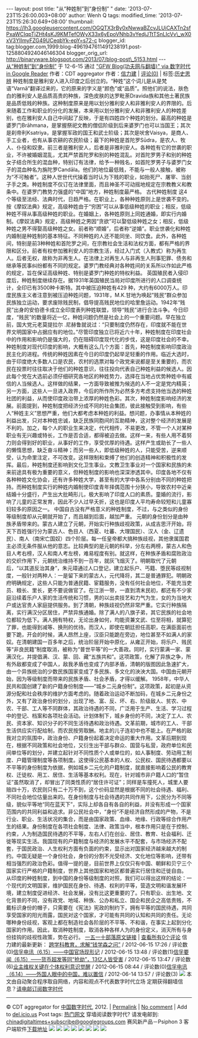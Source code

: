 --- layout: post title: "从“种姓制”到“身份制” " date:
'2013-07-23T15:26:00.003+08:00' author: Wenh Q tags: modified\_time:
'2013-07-23T15:26:30.649+08:00' thumbnail:
https://lh3.googleusercontent.com/OGQTX3rBy0xNwwaBZcvJLUiCAXTn2sfPxaWCIqpTjZHt4sKJ9KMTefOWyX33x6yEpoVNhb3vYedjJTtTSnLIcVv\_wX0xV3YIImyFZG49UCeqbYk-epY=s72-c
blogger\_id:
tag:blogger.com,1999:blog-4961947611491238191.post-1258804924046146304
blogger\_orig\_url:
http://binaryware.blogspot.com/2013/07/blog-post\_5153.html ---
[\
从“种姓制”到“身份制”](http://feedproxy.google.com/~r/chinagfwblog/~3/atapgZTu_vs/)
于 12-6-15 通过 ["GFW Blog(功夫网与翻墙)" via 数字时代 in Google
Reader](http://feeds2.feedburner.com/chinagfwblog) 作者：CDT aggregator
作者：[信力建](http://www.my1510.cn/author.php?xinlijian) | [评论(0)](http://www.my1510.cn/article.php?id=79116) |
标签:[历史思辨](http://www.my1510.cn/1510tag.php?tag=%E5%8E%86%E5%8F%B2%E6%80%9D%E8%BE%A8)
种姓制度是雅利安人进入印度之后创立的。“种姓”这个词儿是从是梵语“Varnā”翻译过来的，它的原来的字义是“颜色”或“品质”。照他们的说法，肤色白的雅利安人是品质高贵的种族，深色皮肤的达罗毗荼Dravida族和其他土著民族是品质低贱的种族。这种制度原来是用以划分雅利安人和非雅利安人的界限的。后来随着工作和职业的分化的发展，本来用以划分雅利安人和非雅利安人的种姓差别，也在雅利安人自己中间起了反映，于是有四姓四个种姓的划分。最高的种姓是婆罗门Brāhmana，是掌握祭祀文教的僧侣阶级到后来婆罗门也可以当国王；其次是刹帝利Ksatriya，是掌握军政的国王和武士阶级；其次是吠舍Vaisya，是商人、手工业者，也有从事农耕的农民阶级；最下的种姓是首陀罗Sūdra，是农人、牧人、仆役和奴隶。前三者是雅利安人，后者是非雅利安人。各种姓有它的世袭的职业，不许被婚姻混乱，尤其严禁首陀罗和别的种姓混乱。对首陀罗男子和别的种姓女子结合所生的混血种，特别订有法律，给予一种贱名，如首陀罗男子与婆罗门女子的混血种名为旃陀罗Candāla。他们的地位最低贱，不能与一般人接触，被称为“不可触者”。这种人世世代代操着当时认为下贱的职业，如抬死尸、屠宰、当刽子手之类。种姓制度不仅订在法律里面，而且神圣不可动摇地规定在宗教教义和教条中。在婆罗门教势力强盛的“中国”地方，种姓制度最严格。
古代种姓制度
这4个等级至法经、法典时代，日趋严格。在职业上，各种种姓原则上是世袭不变的。按《摩奴法典》规定，高级种姓由于“穷困”可以从事低级种姓的职业；相反，低级种姓不得从事高级种姓的职业。在婚姻上，各种姓原则上同姓通婚，即实行内婚制。《摩奴法典》规定，高级种姓之男因“贪欲”可以娶低级种姓之女；相反，低级种姓之男不得娶高级种姓之女。前者称“顺婚”，后者称“逆婚”。职业世袭化和种姓内婚制是种姓制的基本特征。不同种姓的人还不能同坐、同饮食。此外，各种姓间，特别是前3种种姓和首陀罗之间，在宗教社会生活和法权方面，都有严格的界限和区分。前者有权参加雅利安人的宗教生活，经过入门式（入教式）称为再生人。后者无权，故称为非再生人。在法律上对再生人与非再生人刑事犯罪、债务和继承等民事纠纷都有不同的规定。婆罗门教经典对各种姓间的关系所以作如此严格的规定，旨在保证高级种姓、特别是婆罗门种姓的特权利益。
英国殖民者入侵印度后，种姓制度继续存在。据1931年英国殖民当局对印度所进行的人口调查统计，全印已有3500种卡斯特。其中被压迫种姓有429
种，大约有6000万人。印度民族主义者注意到被压迫种姓问题，1931年，M.K.甘地为唤起”贱民“群众参加民族独立运动，要求废除贱民制，倡导提高贱民地位的哈里詹运动。1942年“贱民”出身的安伯德卡成立全印度表列种姓联盟，领导“贱民”进行合法斗争。今日印度，“贱民”的数量将近一亿，种姓问题仍然是社会上的一个重要问题。早在独立前，国大党元老莫提拉尔
.尼赫鲁就说过：“只要制度仍然存在，印度就不能在世界文明国家中占据应有的地位。”尽管印度独立已将近六十年，种姓制度在印度社会中的作用和影响仍是强大的，仍在阻碍印度现代化的步伐，这是印度社会的不幸。
种姓制度对现代印度的影响，大概有这么几个方面：首先，种姓制度影响印度政治民主化的进程。传统的种姓因素在今日的印度仍起举足轻重的作用。临近大选时，由于印度绝大多数人口是农民，农村的选票对每个政党来说都是至关重要的，而农民在投票时往往取决于他们的种姓意识，往往投向代表自己种姓利益的候选人。因此每个党在大选前必须仔细研究各地区的种姓势力，选择在当地占优势种姓中有威信的人当候选人。这样做的结果，一方面导致被推为候选的人不一定是党内精英；另一方面，这些人一旦进入政界，今后的所作所为必然多方考虑支持他当选的种姓社团的利益，从而使印度政治带上浓厚的种姓色彩。其次，种姓制度影响经济的发展。前面提到，种姓制度把经济分成不同的社会集团，彼此接触受到影响，有些人“种姓主义”思想严重，他们大都考虑本种姓的利益。想问题，办事情从本种姓的利益出发，只对本种姓忠诚，缺乏民族同胞间的互助精神，这对整个经济的发展是不利的。加之，每个人的职业生来决定，代代相传，不易更改，不管一个人对某种职业有无兴趣或特长，工作是否合适，都得被迫去做。这样一来，有些人用不着努力则会得到好的职业，从事好的工作，享受优厚的待遇。这样产生或助长了一些人的懒惰思想，缺乏奋斗精神；而另一些人，即低级种姓的人，只能受苦，逆来顺受，认为命里注定，不可改变。这样限制和束缚了他们的创造精神和积极性的发挥。最后，种姓制度还影响到文化卫生事业。文教卫生事业对一个国家和民族的未来前途具有极为重要的意义，但种姓制度的影响也深深渗透其中。印度各地不仅有各种种姓文化协会，还有许多种姓大学，甚至有的大学中各系分别由不同的种姓把持。而种姓制度实行的种姓内婚制使印度青年择偶范围十分狭小，导致农村中近亲结婚十分盛行，产生出大批畸形儿，极大影响了印度人口的素质。童婚的流行，影响了儿童的正常发育，因此不少人过早夭折，这也是印度人平均寿命较短和儿童寡妇较多的原因之一。
中国自古没有严格意义的种姓制度，不过，与之类似的身份等级制度却从元朝就开始了，而且越到后面，越加严重。
元朝的身份划分是由种族矛盾带来的。蒙古人建立了元朝，开始实行种族歧视政策，从成吉思汗开始，将天下百姓强行分为蒙古人、色目人（西夏、吐蕃、大理国民）、汉人（金、辽遗民）、南人（南宋亡国奴）四个阶层。每一任皇帝都大搞种族歧视，其他隶属国君主必须无条件服从他的意志。比较典型的是元朝的科举，分左右两榜，蒙古人和色目人考右榜，汉人和南人考左榜，难易程度有别。就这样，在种族矛盾和腐败政治的交织作用下，元朝统治维持不到一百年，就灰飞烟灭了。明朝取代了元朝后，“以其道反治其身”，朱元璋通过人口登记，建立起乐户、丐籍、堕民等歧视制度，一般针对两种人：一是留下来的蒙古人，元代降将，其二是普通罪犯。明朝政府明确规定，这些人只能为普通民籍、宦籍服务，没有任何社会地位，不能充当吏员、粮长、里长，更不要说做官了。在江浙一带，一直到清末民初，都还有不少家庭沿续着乐户人家的生活传统和习惯，男的以出卖技艺和力气为生，女的为当地大户或达官贵人家庭提供服务。到了清朝，种族歧视仍然非常严重。它实行种族隔离，实行满汉分区居住，严禁异族通婚。除了满人的八旗子弟，其它民族的社会地位都较为低下。满人拥有特权，无论出身如何，均能资兼文武、位至将相，就算犯了罪，也能得到减等、换刑的优待。而汉人，即使在朝廷担任高职，在满臣面前也要下跪，开会的时候，满人昂然上座，汉臣只能跪在旁边，地位甚至不如满人的家奴。在清朝建国一百多年之后，统治阶层开始中原化，从雍正开始，将乐户、贱民等“非良民籍”制度取消，被称为“普世平等”的一大善政。同时，实行蒙满一家、蒙满汉化，并提倡满、汉、蒙、回、藏“五族共和”。这项政策，化解了异族之争，所有外敌都变成了中国人，敌我矛盾也变成了内部矛盾，清朝的版图因此急速扩大，由一个异族统治的少数民族国家变成了多民族、多文化的泱泱大国。中国由元朝开始，因为等级制度而带来的民族矛盾、社会矛盾，才得以缓解。
1958年，中华人民共和国创建了新的户籍身份制度——“城乡二元身份制”。这项政策，起初是从资源分配和社会秩序的维护方面考虑的。随着政治运动不断加码，在城乡二元身份之外，又有了政治身份的划分，出现了地、富、反、坏、右、阶级敌人、贫农、中农、干部、工人等不同群体，其政治待遇的不同，广泛用于生产、生活、学习过程中的登记、档案和各项社会活动。计划体制下，城乡身份的不同，决定了工人、农民、资本家、知识分子的不同生活待遇和政治待遇。文革前期，城市的工人、干部生活供应实行配给制，而农民按劳取酬。地主的儿子连初中也不能上。在严格的敌我对立的氛围中，政治身份、户籍身份起着决定命运的重大作用。文革后期到现在，根据不同政策和社会地位，又衍生出干部与群众、国营与私营，政府单位和民间单位等的划分，并建立起针对不同性质个人或单位的，如人事制度、劳动用工制度、户籍管理制度等各项制度。这使得公民基本的人权、公民权、国民待遇都要以不平等的身份制度为依据，例如城乡二元化的户籍制度，就直接影响着公民的教育权、迁徒权、用工、居住、生活等基本权利。现在，针对城市非户籍人口的“暂住证”虽然取消了，却冒出了同类性质的“居住许可证”；同样是车撞死人，城里人要赔四十万，农民则只有二十万不到，这个价码显然是根据不同的社会待遇、福利、不同社会地位估量出来的。在身份制度与社会待遇的共同作用下，公民分为不同等级，貌似平等地“同在蓝天下”，实际上却各自有各自的利益，并没有形成一个国家范围内的共同利益和追求。非公民社会中，“身份”不是经济自然形成的产物，不是行业、职业、生活状况的集合，而是由国家政策、血缘、地缘、行政等综合作用产生的结果。身份制度在各项社会制度、法律、政策当中，根本作用只是在于控制、约束，人为制造国民待遇的不平等，左右人们在创业、居住、教育、社会福利、迁徙等现实生活。我国现有的户籍制度与经济的发展水平不配套，与市场经济不配套，于国民政治、人生权利方面有负面的约束，显示出对国家经济越来越大的制约。中国无疑是一个身份社会，身份的分割不光受经济、文化地位等影响，还带有相当强烈的政治色彩。值得一提的是，目前世界上仅仅只有中国、朝鲜和贝宁三个国家实行严格的户籍制度，世界上其他国家和地区都普遍实行居住和迁徙自由。
从印度的种姓制度，到中国的身份等级制度的对照，我们可以得出这样的结论：一个现代的文明国家，维护国民在身份、待遇、权利的平等，营造文明和谐发展环境，建立制度促进经济、社会发展，没有比这更重要的了。只有职业、出生地、文化背景的不同，没有政党、地域、种族、公办和私立、国企和民企之高低贵贱，不戴标识身份的帽子，只需要在《宪法》宪政的制约下，拥有平等的国民待遇，共同享受国家的阳光雨露，国民对这个国家，才可能有共同的认知和共同的责任。无论哪种身份歧视，客观上都在制造社会各阶层的不平等、不和谐，在事实上起到分化国家的作用。因此，取消种姓制度，取消各种各样人为的身份定义，消灭所有与身份挂钩的歧视性政策，势在必行。
[一五一十部落原文链接](http://www.my1510.cn/article.php?id=79116) |
[查看所有0个评论](http://www.my1510.cn/article.php?id=79116)
信力建的最新更新：
[跨学科教育，求解“钱学森之问”](http://www.my1510.cn/article.php?id=79090) /
2012-06-15 17:26 /
评论数(0)[信孚电讯（6.15）——中国官场现形记](http://www.my1510.cn/article.php?id=79079) /
2012-06-15 13:48 /
评论数(1)[信孚要闻（6.15）——货币超发等同“抢劫”，13亿人皆受害](http://www.my1510.cn/article.php?id=79078) /
2012-06-15 13:47 /
评论数(6)[业主维权关键在个体权利意识觉醒](http://www.my1510.cn/article.php?id=79065) /
2012-06-15 08:44 /
评论数(0)[信孚电讯（6.14）——外国人眼中的中国，难以置信](http://www.my1510.cn/article.php?id=79031) /
2012-06-14 13:57 / 评论数(3)
![](https://lh3.googleusercontent.com/OGQTX3rBy0xNwwaBZcvJLUiCAXTn2sfPxaWCIqpTjZHt4sKJ9KMTefOWyX33x6yEpoVNhb3vYedjJTtTSnLIcVv_wX0xV3YIImyFZG49UCeqbYk-epY)
本文由自动聚合程序取自网络，内容和观点不代表数字时代立场
定期获得翻墙信息？[请电邮订阅数字时代](http://eepurl.com/mstlf)
[](http://eepurl.com/mstlf)
[](http://eepurl.com/mstlf)
[](http://eepurl.com/mstlf)

* * * * *

© CDT aggregator for [中国数字时代](https://caonima.info/chinese), 2012.
|
[Permalink](https://caonima.info/chinese/2012/06/%e4%bb%8e%e7%a7%8d%e5%a7%93%e5%88%b6%e5%88%b0%e8%ba%ab%e4%bb%bd%e5%88%b6/) |
[No
comment](https://caonima.info/chinese/2012/06/%e4%bb%8e%e7%a7%8d%e5%a7%93%e5%88%b6%e5%88%b0%e8%ba%ab%e4%bb%bd%e5%88%b6/#comments) |
Add to
[del.icio.us](http://del.icio.us/post?url=https://caonima.info/chinese/2012/06/%E4%BB%8E%E7%A7%8D%E5%A7%93%E5%88%B6%E5%88%B0%E8%BA%AB%E4%BB%BD%E5%88%B6/&title=%E4%BB%8E%E2%80%9C%E7%A7%8D%E5%A7%93%E5%88%B6%E2%80%9D%E5%88%B0%E2%80%9C%E8%BA%AB%E4%BB%BD%E5%88%B6%E2%80%9D)
Post tags:
[热门网文](https://caonima.info/chinese/tag/%e7%83%ad%e9%97%a8%e7%bd%91%e6%96%87/?category=10466)
穿墙阅读数字时代? 请发电邮到:
[chinadigitaltimes+subscribe@googlegroups.com](mailto:chinadigitaltimes%2Bsubscribe@googlegroups.com)
赛风新产品－Psiphon 3 客户端软件[下载地址](http://dld.bz/caonima745)
[](http://dld.bz/caonima745)
![](https://lh4.googleusercontent.com/sZH4SduDw3dAwzSZby8j8TMZC8u2CJtAM-nB0CQqjlL4nsaAEiB9PoFu9RvoJgZN8khVW8lTLLCIgXqk3ZFZomv3jDn4yyxnRecQT8yRAacR5ek4tJI) ![](https://lh3.googleusercontent.com/20T-KTruaBf2CL_e68lUH53GcZ-yGY5Xkci590wyVseTs_Z68eGCmdyTu0UUSna5qerGIM8U8nu13Ce-irAvHn1T9Zrusn6yaY6nc27P51-pdXRWhLk) ![](https://lh5.googleusercontent.com/wo55IGqnOSNbEpe-vPl0RS0yaBAAPhq0NK9OvxyCFQa4OGmibftLS5FS0IKv9SowPDFxd0BapcdP5bUFvNuKBqX7EUZ2i0oDP72V6VDRATzx2SWn_MU) ![](https://lh3.googleusercontent.com/dgVgp2nRnhYfE0IRYNPq3EeL_-BecnazuH2hKghDdQRAqMih-D9DJz195rI90n1dnuPX_IosqkRZefn0RWzJl9HvwKUNdp_OR8_z6gi6v_2ma0qGLUE) ![](https://lh5.googleusercontent.com/ElD-vkjepmkzV9xctGDHYiZqVWjRa3qopNz-gHxj2qKSf0GKl6MWN_XMBexOgiV80Jny7HJzXV__c7DURCQ3ST9yPtWRZ1oQyxR5SOMUWcp9rudlHj8) ![](https://lh6.googleusercontent.com/x718KtqS-85y-7NDVpHndHhrRnX0i16vkkGMj3-y4bEGykN7oIYoA0BPZdzlc-rtJCxtQR94J-4gBj-KbFZduUtYXRpWEFH1tf6rnttQz33rHRr9YXA) ![](https://lh6.googleusercontent.com/p_CEgRecnVf7Op3QuMCuxNJyU_xxRqkTDMHYndc45WrvGEdKYwt75sft1xrjpR_2DfUAcy6hNKAwhgEoWseXZZZ3pKLBRzIqHq09KN1JZK5Pc-zCTPU) ![](https://lh6.googleusercontent.com/hMewZoPnlk1uREFfh4sl1Z0Y-NJrFXuSnjwS8l25YRA-tmPAuKFywmHKfwJ76G2MHJ9MqA--m2EgIRRJ-UwCBgmAktdt5ZdR7k01F_tUSf3TevK3fYc)
